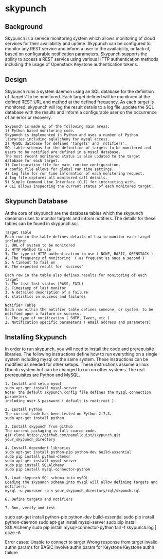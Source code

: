 skypunch
========

Background
----------
Skypunch is a service monitoring system which allows monitoring of cloud services for their availability and uptime. Skypunch can be configured to monitor any REST service and inform a user to the availability, or lack of, based on configurable notification parameters.  Skypunch supports the ability to access a REST service using various HTTP authentication methods including the usage of Openstack Keystone authentication tokens.

Design
------
Skypunch runs a system daemon using an SQL database for the definition of 'targets' to be monitored. Each target defined will be monitored at the defined REST URL and method at the defined frequency. As each target is monitored, skypunch will log the result details to a log file ,update the SQL database with the results and inform a configurable user on the occurrence of an error or recovery.

    Skypunch is made up of the following main areas:
    1) Python based monitoring code.
    Skypunch is implemented in Python and uses a number of Python libraries including sqlalchemy for mysql access.
    2) MySQL database for defined 'targets' and 'notifiers'.
    SQL table schemas for the definition of targets to be monitored and users to be notified are defined in a mysql database. 
    The most recent monitored status is also updated to the target database for each target.
    3) Configuration file for main runtime configuration.
    A config file allows for global run time settings.
    4) Log file for run time information of each monitoring request.
    A log file captures all monitored call details.
    5) Simple Command Line Interface (CLI) for interacting with.
    A CLI allows inspecting the current status of each monitored target.

Skypunch Database
-----------------
At the core of skypunch are the database tables which the skypunch daeamon uses to monitor targets and inform notifiers. The details for these tables can be found in skypunch.sql.

    Target Table
    Each row in the table defines details of how to monitor each target including:
    1. URL of system to be monitored 
    2. HTTP Method to use
    3. The type of HTTP authentication to use ( NONE, BASIC, OPENSTACK )
    4. The frequency of monitoring  ( as frequent as once a second )
    5. A timeout to fail on 
    6. The expected result for 'success'
    
    Each row in the table also defines results for monitoring of each target
    1. The last last status (PASS, FAIL)
    2. Timestamp of last monitor
    3. A detailed description of a failure
    4. statistics on success and failures

    Notifier Table
    Each row within the notifier table defines someone, or system, to be notified upon a failure or success.
    1. The type of notification ( SMTP, Tweet, etc )
    2. Notification specific parameters ( email address and parameters) 


Installing Skypunch
----------------

In order to run skypunch, you will need to install the code and prerequisite libraries.
 The following instructions define how to run everything on a single system including mysql on the same system. These instructions can be modified as needed for other setups. These instructions assume a linux Ubuntu system but can be changed to run on other systems. The real prerequisites are Python and MySQL.

    1. Install and setup mysql
    sudo apt-get install mysql-server
    Note! the default skypunch.config file defines the mysql connection parameters 
    including user & password ( default is root:root ).
    
    2. Install Python 
    The current code has been tested on Python 2.7.3.
    sudo apt-get install python    

    3. Install skypunch from github
    The current packaging is full source code.
    git clone https://github.com/pemellquist/skypunch.git your_skypunch_directory

    4. Install dependent libraries
    sudo apt-get install python-pip python-dev build-essential
    sudo pip install python-daemon
    sudo apt-get install mysql-server
    sudo pip install SQLAlchemy
    sudo pip install mysql-connector-python

    5. Load skypunch SQL schema into mySQL
    Loading the skypunch schema into mysql will allow defining targets and notifiers.
    mysql -u youruser -p < your_skypunch_directory/sql/skpunch.sql 

    6. Define targets and notifiers

    7. Run, verify and test






sudo apt-get install python-pip python-dev build-essential
sudo pip install python-daemon
sudo apt-get install mysql-server
sudo pip install SQLAlchemy
sudo pip install mysql-connector-python
tail -f skypunch.log | ccze -A


Error cases:
Unable to connect to target
Wrong response from target
invalid authn params for BASIC
involve authn param for Keystone
Keystone authn failure

